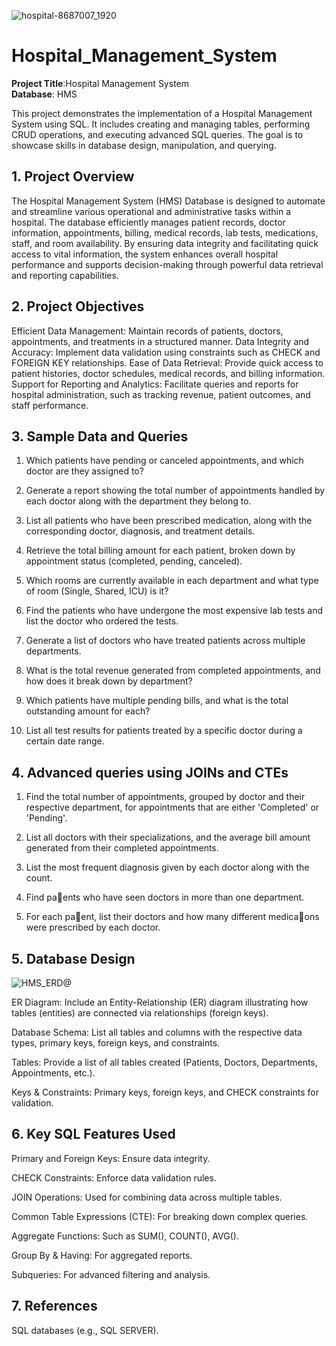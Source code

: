 ![hospital-8687007_1920](https://github.com/user-attachments/assets/458aae57-c475-4a4d-b2c0-49191d025140)
# Hospital_Management_System

**Project Title**:Hospital Management System  
**Database**: HMS

This project demonstrates the implementation of a Hospital Management System using SQL. It includes creating and managing tables, performing CRUD operations, and executing advanced SQL queries. The goal is to showcase skills in database design, manipulation, and querying.

## 1. Project Overview

The Hospital Management System (HMS) Database is designed to automate and streamline various operational and administrative tasks within a hospital. The database efficiently manages patient records, doctor information, appointments, billing, medical records, lab tests, medications, staff, and room availability. By ensuring data integrity and facilitating quick access to vital information, the system enhances overall hospital performance and supports decision-making through powerful data retrieval and reporting capabilities.

## 2. Project Objectives

Efficient Data Management: Maintain records of patients, doctors, appointments, and treatments in a structured manner.
Data Integrity and Accuracy: Implement data validation using constraints such as CHECK and FOREIGN KEY relationships.
Ease of Data Retrieval: Provide quick access to patient histories, doctor schedules, medical records, and billing information.
Support for Reporting and Analytics: Facilitate queries and reports for hospital administration, such as tracking revenue, patient outcomes, and staff performance.


## 3. Sample Data and Queries

  1. Which patients have pending or canceled appointments, and which doctor are they assigned to?

  2. Generate a report showing the total number of appointments handled by each doctor along with the department they belong to.

  3. List all patients who have been prescribed medication, along with the corresponding doctor, diagnosis, and treatment details.

  4. Retrieve the total billing amount for each patient, broken down by appointment status (completed, pending, canceled).

  5. Which rooms are currently available in each department and what type of room (Single, Shared, ICU) is it?

  6. Find the patients who have undergone the most expensive lab tests and list the doctor who ordered the tests.

  7. Generate a list of doctors who have treated patients across multiple departments.

  8. What is the total revenue generated from completed appointments, and how does it break down by department?

  9. Which patients have multiple pending bills, and what is the total outstanding amount for each?

  10. List all test results for patients treated by a specific doctor during a certain date range.


## 4. Advanced queries using JOINs and CTEs

  1. Find the total number of appointments, grouped by doctor and their respective department, for appointments that are either 'Completed' or 'Pending'.

  2. List all doctors with their specializations, and the average bill amount generated from their completed appointments.

  3. List the most frequent diagnosis given by each doctor along with the count.

  4. Find pa􀆟ents who have seen doctors in more than one department.

  5. For each pa􀆟ent, list their doctors and how many different medica􀆟ons were prescribed by each doctor.

## 5. Database Design
![HMS_ERD@](https://github.com/user-attachments/assets/b8c796a2-9651-4bc7-9357-321f266e2f39)


ER Diagram: Include an Entity-Relationship (ER) diagram illustrating how tables (entities) are connected via relationships (foreign keys).

Database Schema: List all tables and columns with the respective data types, primary keys, foreign keys, and constraints.

Tables: Provide a list of all tables created (Patients, Doctors, Departments, Appointments, etc.).

Keys & Constraints: Primary keys, foreign keys, and CHECK constraints for validation.


## 6. Key SQL Features Used

Primary and Foreign Keys: Ensure data integrity.

CHECK Constraints: Enforce data validation rules.

JOIN Operations: Used for combining data across multiple tables.

Common Table Expressions (CTE): For breaking down complex queries.

Aggregate Functions: Such as SUM(), COUNT(), AVG().

Group By & Having: For aggregated reports.

Subqueries: For advanced filtering and analysis.


## 7. References

SQL databases (e.g., SQL SERVER).
